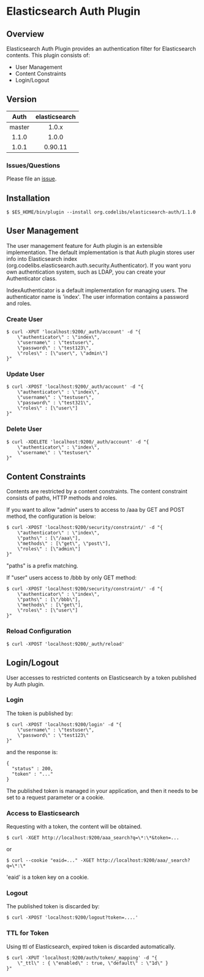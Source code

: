 Elasticsearch Auth Plugin
=========================

## Overview

Elasticsearch Auth Plugin provides an authentication filter for Elasticsearch contents.
This plugin consists of:

* User Management
* Content Constraints
* Login/Logout

## Version

| Auth   | elasticsearch |
|:------:|:-------------:|
| master | 1.0.x         |
| 1.1.0  | 1.0.0         |
| 1.0.1  | 0.90.11       |

### Issues/Questions

Please file an [issue](https://github.com/codelibs/elasticsearch-auth/issues "issue").

## Installation

    $ $ES_HOME/bin/plugin --install org.codelibs/elasticsearch-auth/1.1.0

## User Management

The user management feature for Auth plugin is an extensible implementation. 
The default implementation is that Auth plugin stores user info into Elasticsearch index (org.codelibs.elasticsearch.auth.security.Authenticator).
If you want yoru own authentication system, such as LDAP, you can create your Authenticator class.

IndexAuthenticator is a default implementation for managing users.
The authenticator name is 'index'.
The user information contains a password and roles.

### Create User

    $ curl -XPUT 'localhost:9200/_auth/account' -d "{
        \"authenticator\" : \"index\",
        \"username\" : \"testuser\",
        \"password\" : \"test123\",
        \"roles\" : [\"user\", \"admin\"]
    }"

### Update User

    $ curl -XPOST 'localhost:9200/_auth/account' -d "{
        \"authenticator\" : \"index\",
        \"username\" : \"testuser\",
        \"password\" : \"test321\",
        \"roles\" : [\"user\"]
    }"

### Delete User

    $ curl -XDELETE 'localhost:9200/_auth/account' -d "{
        \"authenticator\" : \"index\",
        \"username\" : \"testuser\"
    }"

## Content Constraints

Contents are restricted by a content constraints.
The content constraint consists of paths, HTTP methods and roles.

If you want to allow "admin" users to access to /aaa by GET and POST method, the configuration is below:

    $ curl -XPOST 'localhost:9200/security/constraint/' -d "{
        \"authenticator\" : \"index\",
        \"paths\" : [\"/aaa\"],
        \"methods\" : [\"get\", \"post\"],
        \"roles\" : [\"admin\"]
    }"

"paths" is a prefix matching.

If "user" users access to /bbb by only GET method:

    $ curl -XPOST 'localhost:9200/security/constraint/' -d "{
        \"authenticator\" : \"index\",
        \"paths\" : [\"/bbb\"],
        \"methods\" : [\"get\"],
        \"roles\" : [\"user\"]
    }"

### Reload Configuration

    $ curl -XPOST 'localhost:9200/_auth/reload'

## Login/Logout

User accesses to restricted contents on Elasticsearch by a token published by Auth plugin.

### Login

The token is published by:

    $ curl -XPOST 'localhost:9200/login' -d "{
        \"username\" : \"testuser\",
        \"password\" : \"test123\"
    }"
    
and the response is:

    {
      "status" : 200,
      "token" : "..."
    }

The published token is managed in your application, and then it needs to be set to a request parameter or a cookie.

### Access to Elasticsearch

Requesting with a token, the content will be obtained.

    $ curl -XGET http://localhost:9200/aaa_search?q=\*:\*&token=...

or

    $ curl --cookie "eaid=..." -XGET http://localhost:9200/aaa/_search?q=\*:\*

'eaid' is a token key on a cookie.

### Logout

The published token is discarded by:

    $ curl -XPOST 'localhost:9200/logout?token=....'


### TTL for Token

Using ttl of Elasticsearch, expired token is discarded automatically.

    $ curl -XPUT 'localhost:9200/auth/token/_mapping' -d "{
        \"_ttl\" : { \"enabled\" : true, \"default\" : \"1d\" }
    }"


